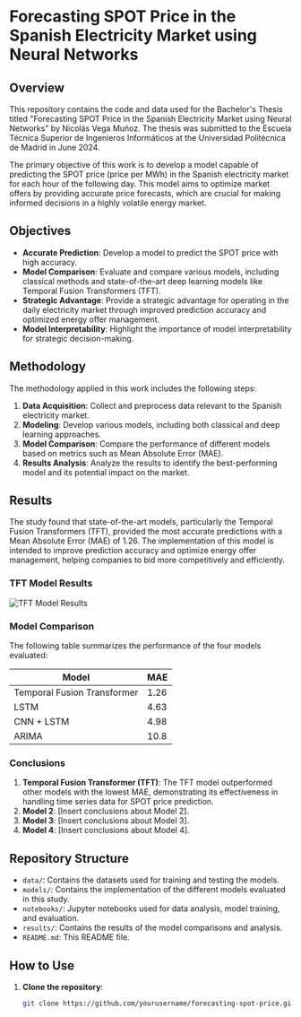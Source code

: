 # Forecasting SPOT Price in the Spanish Electricity Market using Neural Networks

## Overview

This repository contains the code and data used for the Bachelor's Thesis titled "Forecasting SPOT Price in the Spanish Electricity Market using Neural Networks" by Nicolás Vega Muñoz. The thesis was submitted to the Escuela Técnica Superior de Ingenieros Informáticos at the Universidad Politécnica de Madrid in June 2024.

The primary objective of this work is to develop a model capable of predicting the SPOT price (price per MWh) in the Spanish electricity market for each hour of the following day. This model aims to optimize market offers by providing accurate price forecasts, which are crucial for making informed decisions in a highly volatile energy market.

## Objectives

- **Accurate Prediction**: Develop a model to predict the SPOT price with high accuracy.
- **Model Comparison**: Evaluate and compare various models, including classical methods and state-of-the-art deep learning models like Temporal Fusion Transformers (TFT).
- **Strategic Advantage**: Provide a strategic advantage for operating in the daily electricity market through improved prediction accuracy and optimized energy offer management.
- **Model Interpretability**: Highlight the importance of model interpretability for strategic decision-making.

## Methodology

The methodology applied in this work includes the following steps:

1. **Data Acquisition**: Collect and preprocess data relevant to the Spanish electricity market.
2. **Modeling**: Develop various models, including both classical and deep learning approaches.
3. **Model Comparison**: Compare the performance of different models based on metrics such as Mean Absolute Error (MAE).
4. **Results Analysis**: Analyze the results to identify the best-performing model and its potential impact on the market.

## Results

The study found that state-of-the-art models, particularly the Temporal Fusion Transformers (TFT), provided the most accurate predictions with a Mean Absolute Error (MAE) of 1.26. The implementation of this model is intended to improve prediction accuracy and optimize energy offer management, helping companies to bid more competitively and efficiently.

### TFT Model Results

![TFT Model Results]([path/to/tft_model_results.png](https://github.com/MrGG14/Electricity-Price-Forecast-NN/blob/main/predictions/test_tft.png))

### Model Comparison

The following table summarizes the performance of the four models evaluated:

| Model                       | MAE  |
|-----------------------------|------|
| Temporal Fusion Transformer | 1.26 |
| LSTM                        | 4.63 |
| CNN + LSTM                  | 4.98 |
| ARIMA                       | 10.8 |

### Conclusions

1. **Temporal Fusion Transformer (TFT)**: The TFT model outperformed other models with the lowest MAE, demonstrating its effectiveness in handling time series data for SPOT price prediction.
2. **Model 2**: [Insert conclusions about Model 2].
3. **Model 3**: [Insert conclusions about Model 3].
4. **Model 4**: [Insert conclusions about Model 4].

## Repository Structure

- `data/`: Contains the datasets used for training and testing the models.
- `models/`: Contains the implementation of the different models evaluated in this study.
- `notebooks/`: Jupyter notebooks used for data analysis, model training, and evaluation.
- `results/`: Contains the results of the model comparisons and analysis.
- `README.md`: This README file.

## How to Use

1. **Clone the repository**:
   ```sh
   git clone https://github.com/yourusername/forecasting-spot-price.git
